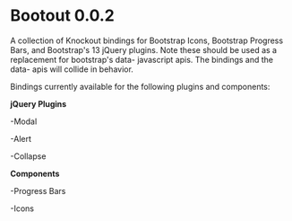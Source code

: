 Bootout 0.0.2
=============

A collection of Knockout bindings for Bootstrap Icons, Bootstrap Progress Bars, and Bootstrap's 13 jQuery plugins. Note these should be used as a replacement for bootstrap's data- javascript apis. The bindings and the data- apis will collide in behavior.

Bindings currently available for the following plugins and components:

<strong>jQuery Plugins</strong>

-Modal

-Alert

-Collapse


<strong>Components</strong>

-Progress Bars

-Icons